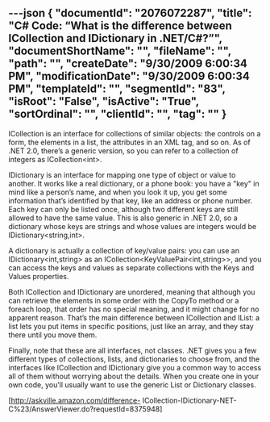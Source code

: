 ---json
{
  "documentId": "2076072287",
  "title": "C# Code: “What is the difference between ICollection and IDictionary in .NET/C#?”",
  "documentShortName": "",
  "fileName": "",
  "path": "",
  "createDate": "9/30/2009 6:00:34 PM",
  "modificationDate": "9/30/2009 6:00:34 PM",
  "templateId": "",
  "segmentId": "83",
  "isRoot": "False",
  "isActive": "True",
  "sortOrdinal": "",
  "clientId": "",
  "tag": ""
}
---

ICollection is an interface for collections of similar objects: the controls on a form, the elements in a list, the attributes in an XML tag, and so on. As of .NET 2.0, there’s a generic version, so you can refer to a collection of integers as ICollection&lt;int&gt;.

IDictionary is an interface for mapping one type of object or value to another. It works like a real dictionary, or a phone book: you have a &quot;key&quot; in mind like a person’s name, and when you look it up, you get some information that’s identified by that key, like an address or phone number. Each key can only be listed once, although two different keys are still allowed to have the same value. This is also generic in .NET 2.0, so a dictionary whose keys are strings and whose values are integers would be IDictionary&lt;string,int&gt;.

A dictionary is actually a collection of key/value pairs: you can use an IDictionary&lt;int,string&gt; as an ICollection&lt;KeyValuePair&lt;int,string&gt;&gt;, and you can access the keys and values as separate collections with the Keys and Values properties.

Both ICollection and IDictionary are unordered, meaning that although you can retrieve the elements in some order with the CopyTo method or a foreach loop, that order has no special meaning, and it might change for no apparent reason. That’s the main difference between ICollection and IList: a list lets you put items in specific positions, just like an array, and they stay there until you move them.

Finally, note that these are all interfaces, not classes. .NET gives you a few different types of collections, lists, and dictionaries to choose from, and the interfaces like ICollection and IDictionary give you a common way to access all of them without worrying about the details. When you create one in your own code, you’ll usually want to use the generic List or Dictionary classes.

[http://askville.amazon.com/difference-
    ICollection-IDictionary-NET-C%23/AnswerViewer.do?requestId=8375948]
